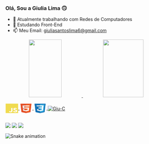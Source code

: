 ### Olá, Sou a Giulia Lima 🙃

- 🔭 Atualmente trabalhando com Redes de Computadores
- 🌱 Estudando Front-End
- 📫 Meu Email: giuliasantoslima6@gmail.com

<div align="center">
  <a href="https://github.com/giuliasl">
  <img height="180em" width="45%" src="https://github-readme-stats.vercel.app/api?username=giuliasl&show_icons=true&theme=dracula&include_all_commits=true&count_private=true"/>
  <img height="180em" width="50%" src="https://github-readme-stats.vercel.app/api/top-langs/?username=giuliasl&layout=compact&langs_count=7&theme=dracula"/>
</div>
  
<div style="display: inline_block"><br>
  <img align="center" alt="Giu-Js" height="30" width="40" src="https://raw.githubusercontent.com/devicons/devicon/master/icons/javascript/javascript-plain.svg">
  <img align="center" alt="Giu-HTML" height="30" width="40" src="https://raw.githubusercontent.com/devicons/devicon/master/icons/html5/html5-original.svg">
  <img align="center" alt="Giu-CSS" height="30" width="40" src="https://raw.githubusercontent.com/devicons/devicon/master/icons/css3/css3-original.svg">
  <img align="center" alt="Giu-C" height="30" width="40" src="https://cdn.jsdelivr.net/gh/devicons/devicon/icons/c/c-original.svg">
</div>
  
  ## 
 <div> 
  <a href="https://instagram.com/" target="_blank"><img src="https://img.shields.io/badge/-Instagram-%23E4405F?style=for-the-badge&logo=instagram&logoColor=white" target="_blank"></a>
  <a href = "mailto:giuliasantoslima6@gmail.com"><img src="https://img.shields.io/badge/-Gmail-%23333?style=for-the-badge&logo=gmail&logoColor=white" target="_blank"></a>
  <a href="https://www.linkedin.com/in/giulia-santos-b18a4b199/" target="_blank"><img src="https://img.shields.io/badge/-LinkedIn-%230077B5?style=for-the-badge&logo=linkedin&logoColor=white" target="_blank"></a> 
 
  ![Snake animation](https://github.com/giuliasl/giuliasl/blob/output/github-contribution-grid-snake.svg)
 
</div>
